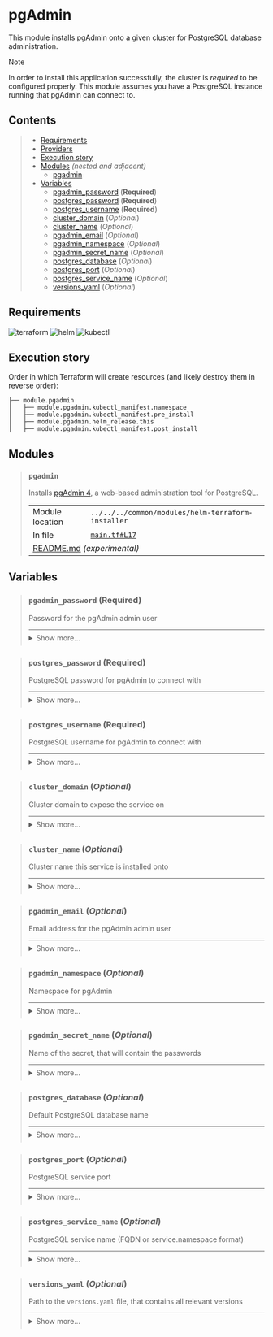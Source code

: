 # pgAdmin

This module installs pgAdmin onto a given cluster for PostgreSQL database administration.

> [!NOTE]
> In order to install this application successfully, the cluster is *required* to be configured properly.
> This module assumes you have a PostgreSQL instance running that pgAdmin can connect to.

## Contents

<blockquote><!-- contents:start -->

- [Requirements](#requirements)
- [Providers](#providers)
- [Execution story](#execution-story)
- [Modules](#modules) _(nested and adjacent)_
  - [pgadmin](#pgadmin)
- [Variables](#variables)
  - [pgadmin_password](#pgadmin_password-required) (**Required**)
  - [postgres_password](#postgres_password-required) (**Required**)
  - [postgres_username](#postgres_username-required) (**Required**)
  - [cluster_domain](#cluster_domain-optional) (*Optional*)
  - [cluster_name](#cluster_name-optional) (*Optional*)
  - [pgadmin_email](#pgadmin_email-optional) (*Optional*)
  - [pgadmin_namespace](#pgadmin_namespace-optional) (*Optional*)
  - [pgadmin_secret_name](#pgadmin_secret_name-optional) (*Optional*)
  - [postgres_database](#postgres_database-optional) (*Optional*)
  - [postgres_port](#postgres_port-optional) (*Optional*)
  - [postgres_service_name](#postgres_service_name-optional) (*Optional*)
  - [versions_yaml](#versions_yaml-optional) (*Optional*)
</blockquote><!-- contents:end -->

## Requirements
  
![terraform](https://img.shields.io/badge/terraform->=1.8.0-d3287d?logo=terraform)
![helm](https://img.shields.io/badge/helm->=3.0.1-a7fc51?logo=helm)
![kubectl](https://img.shields.io/badge/kubectl->=1.19.0-eb4095?logo=kubectl)

## Execution story

Order in which Terraform will create resources (and likely destroy them in reverse order):
```
├── module.pgadmin
│   ├── module.pgadmin.kubectl_manifest.namespace
│   ├── module.pgadmin.kubectl_manifest.pre_install
│   ├── module.pgadmin.helm_release.this
│   ├── module.pgadmin.kubectl_manifest.post_install
```

## Modules
  
<blockquote><!-- module:"pgadmin":start -->

### `pgadmin`

Installs [pgAdmin 4](https://github.com/rowanruseler/helm-charts/tree/main/charts/pgadmin4), a web-based administration tool for PostgreSQL.
  <table>
    <tr>
      <td>Module location</td>
      <td><code>../../../common/modules/helm-terraform-installer</code></td>
    </tr>
    <tr>
      <td>In file</td>
      <td><a href="./main.tf#L17"><code>main.tf#L17</code></a></td>
    </tr>
    <tr>
      <td colspan="2"><a href="../../../common/modules/helm-terraform-installer/README.md">README.md</a> <em>(experimental)</em></td>
    </tr>
  </table>
</blockquote><!-- module:"pgadmin":end -->

## Variables
  
<blockquote><!-- variable:"pgadmin_password":start -->

### `pgadmin_password` (**Required**)

Password for the pgAdmin admin user

<details style="border-top-color: inherit; border-top-width: 0.1em; border-top-style: solid; padding-top: 0.5em; padding-bottom: 0.5em;">
  <summary>Show more...</summary>

  **Type**:
  ```hcl
  string
  ```
  In file: <a href="./variables.tf#L29"><code>variables.tf#L29</code></a>

</details>
</blockquote><!-- variable:"pgadmin_password":end -->
<blockquote><!-- variable:"postgres_password":start -->

### `postgres_password` (**Required**)

PostgreSQL password for pgAdmin to connect with

<details style="border-top-color: inherit; border-top-width: 0.1em; border-top-style: solid; padding-top: 0.5em; padding-bottom: 0.5em;">
  <summary>Show more...</summary>

  **Type**:
  ```hcl
  string
  ```
  In file: <a href="./variables.tf#L74"><code>variables.tf#L74</code></a>

</details>
</blockquote><!-- variable:"postgres_password":end -->
<blockquote><!-- variable:"postgres_username":start -->

### `postgres_username` (**Required**)

PostgreSQL username for pgAdmin to connect with

<details style="border-top-color: inherit; border-top-width: 0.1em; border-top-style: solid; padding-top: 0.5em; padding-bottom: 0.5em;">
  <summary>Show more...</summary>

  **Type**:
  ```hcl
  string
  ```
  In file: <a href="./variables.tf#L69"><code>variables.tf#L69</code></a>

</details>
</blockquote><!-- variable:"postgres_username":end -->
<blockquote><!-- variable:"cluster_domain":start -->

### `cluster_domain` (*Optional*)

Cluster domain to expose the service on

<details style="border-top-color: inherit; border-top-width: 0.1em; border-top-style: solid; padding-top: 0.5em; padding-bottom: 0.5em;">
  <summary>Show more...</summary>

  **Type**:
  ```hcl
  string
  ```
  **Default**:
  ```json
  "my.world"
  ```
  In file: <a href="./variables.tf#L36"><code>variables.tf#L36</code></a>

</details>
</blockquote><!-- variable:"cluster_domain":end -->
<blockquote><!-- variable:"cluster_name":start -->

### `cluster_name` (*Optional*)

Cluster name this service is installed onto

<details style="border-top-color: inherit; border-top-width: 0.1em; border-top-style: solid; padding-top: 0.5em; padding-bottom: 0.5em;">
  <summary>Show more...</summary>

  **Type**:
  ```hcl
  string
  ```
  **Default**:
  ```json
  "talos-cluster"
  ```
  In file: <a href="./variables.tf#L43"><code>variables.tf#L43</code></a>

</details>
</blockquote><!-- variable:"cluster_name":end -->
<blockquote><!-- variable:"pgadmin_email":start -->

### `pgadmin_email` (*Optional*)

Email address for the pgAdmin admin user

<details style="border-top-color: inherit; border-top-width: 0.1em; border-top-style: solid; padding-top: 0.5em; padding-bottom: 0.5em;">
  <summary>Show more...</summary>

  **Type**:
  ```hcl
  string
  ```
  **Default**:
  ```json
  "admin@my.world"
  ```
  In file: <a href="./variables.tf#L22"><code>variables.tf#L22</code></a>

</details>
</blockquote><!-- variable:"pgadmin_email":end -->
<blockquote><!-- variable:"pgadmin_namespace":start -->

### `pgadmin_namespace` (*Optional*)

Namespace for pgAdmin

<details style="border-top-color: inherit; border-top-width: 0.1em; border-top-style: solid; padding-top: 0.5em; padding-bottom: 0.5em;">
  <summary>Show more...</summary>

  **Type**:
  ```hcl
  string
  ```
  **Default**:
  ```json
  "pgadmin"
  ```
  In file: <a href="./variables.tf#L15"><code>variables.tf#L15</code></a>

</details>
</blockquote><!-- variable:"pgadmin_namespace":end -->
<blockquote><!-- variable:"pgadmin_secret_name":start -->

### `pgadmin_secret_name` (*Optional*)

Name of the secret, that will contain the passwords

<details style="border-top-color: inherit; border-top-width: 0.1em; border-top-style: solid; padding-top: 0.5em; padding-bottom: 0.5em;">
  <summary>Show more...</summary>

  **Type**:
  ```hcl
  string
  ```
  **Default**:
  ```json
  "pgadmin-passwords"
  ```
  In file: <a href="./variables.tf#L8"><code>variables.tf#L8</code></a>

</details>
</blockquote><!-- variable:"pgadmin_secret_name":end -->
<blockquote><!-- variable:"postgres_database":start -->

### `postgres_database` (*Optional*)

Default PostgreSQL database name

<details style="border-top-color: inherit; border-top-width: 0.1em; border-top-style: solid; padding-top: 0.5em; padding-bottom: 0.5em;">
  <summary>Show more...</summary>

  **Type**:
  ```hcl
  string
  ```
  **Default**:
  ```json
  "postgres"
  ```
  In file: <a href="./variables.tf#L63"><code>variables.tf#L63</code></a>

</details>
</blockquote><!-- variable:"postgres_database":end -->
<blockquote><!-- variable:"postgres_port":start -->

### `postgres_port` (*Optional*)

PostgreSQL service port

<details style="border-top-color: inherit; border-top-width: 0.1em; border-top-style: solid; padding-top: 0.5em; padding-bottom: 0.5em;">
  <summary>Show more...</summary>

  **Type**:
  ```hcl
  string
  ```
  **Default**:
  ```json
  "5432"
  ```
  In file: <a href="./variables.tf#L57"><code>variables.tf#L57</code></a>

</details>
</blockquote><!-- variable:"postgres_port":end -->
<blockquote><!-- variable:"postgres_service_name":start -->

### `postgres_service_name` (*Optional*)

PostgreSQL service name (FQDN or service.namespace format)

<details style="border-top-color: inherit; border-top-width: 0.1em; border-top-style: solid; padding-top: 0.5em; padding-bottom: 0.5em;">
  <summary>Show more...</summary>

  **Type**:
  ```hcl
  string
  ```
  **Default**:
  ```json
  "postgres-release-postgresql.postgres.svc.cluster.local"
  ```
  In file: <a href="./variables.tf#L51"><code>variables.tf#L51</code></a>

</details>
</blockquote><!-- variable:"postgres_service_name":end -->
<blockquote><!-- variable:"versions_yaml":start -->

### `versions_yaml` (*Optional*)

Path to the `versions.yaml` file, that contains all relevant versions

<details style="border-top-color: inherit; border-top-width: 0.1em; border-top-style: solid; padding-top: 0.5em; padding-bottom: 0.5em;">
  <summary>Show more...</summary>

  **Type**:
  ```hcl
  string
  ```
  **Default**:
  ```json
  "../../../../versions.yaml"
  ```
  In file: <a href="./variables.tf#L1"><code>variables.tf#L1</code></a>

</details>
</blockquote><!-- variable:"versions_yaml":end -->